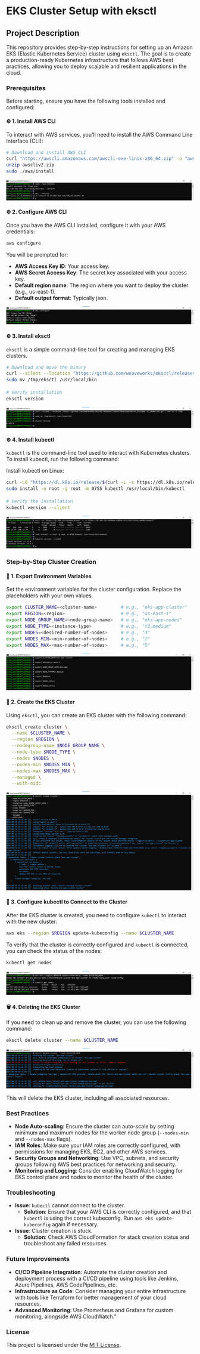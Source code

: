 # EKS Cluster Setup with eksctl

## Project Description
This repository provides step-by-step instructions for setting up an Amazon EKS (Elastic Kubernetes Service) cluster using `eksctl`. The goal is to create a production-ready Kubernetes infrastructure that follows AWS best practices, allowing you to deploy scalable and resilient applications in the cloud.

### Prerequisites

Before starting, ensure you have the following tools installed and configured:

#### ⚙️ 1. Install AWS CLI

To interact with AWS services, you'll need to install the AWS Command Line Interface (CLI):

```bash
# Download and install AWS CLI
curl "https://awscli.amazonaws.com/awscli-exe-linux-x86_64.zip" -o "awscliv2.zip"
unzip awscliv2.zip
sudo ./aws/install
```

![AWS CLI Installation](./images/1.png)

#### ⚙️ 2. Configure AWS CLI

Once you have the AWS CLI installed, configure it with your AWS credentials:

```bash
aws configure
```

You will be prompted for:

* **AWS Access Key ID**: Your access key.
* **AWS Secret Access Key**: The secret key associated with your access key.
* **Default region name**: The region where you want to deploy the cluster (e.g., us-east-1).
* **Default output format**: Typically json.

![AWS Configure](./images/2.png)

#### ⚙️ 3. Install eksctl

`eksctl` is a simple command-line tool for creating and managing EKS clusters.

```bash
# Download and move the binary
curl --silent --location "https://github.com/weaveworks/eksctl/releases/latest/download/eksctl_$(uname -s)_amd64.tar.gz" | tar xz -C /tmp
sudo mv /tmp/eksctl /usr/local/bin

# Verify installation
eksctl version
```

![Install eksctl](./images/3.png)

#### ⚙️ 4. Install kubectl

`kubectl` is the command-line tool used to interact with Kubernetes clusters. To install kubectl, run the following command:

Install kubectl on Linux:

```bash
curl -LO "https://dl.k8s.io/release/$(curl -L -s https://dl.k8s.io/release/stable.txt)/bin/linux/amd64/kubectl"
sudo install -o root -g root -m 0755 kubectl /usr/local/bin/kubectl

# Verify the installation
kubectl version --client
```

![Install kubectl](./images/4.png)

### Step-by-Step Cluster Creation

#### 🚀 1. Export Environment Variables

Set the environment variables for the cluster configuration. Replace the placeholders with your own values.

```bash
export CLUSTER_NAME=<cluster-name>         # e.g., "eks-app-cluster"
export REGION=<region>                     # e.g., "us-east-1"
export NODE_GROUP_NAME=<node-group-name>   # e.g., "eks-app-nodes"
export NODE_TYPE=<instance-type>           # e.g., "t3.medium"
export NODES=<desired-number-of-nodes>     # e.g., "3"
export NODES_MIN=<min-number-of-nodes>     # e.g., "2"
export NODES_MAX=<max-number-of-nodes>     # e.g., "5"
```

![Export variables](./images/5.png)

#### 🚀 2. Create the EKS Cluster

Using `eksctl`, you can create an EKS cluster with the following command:

```bash
eksctl create cluster \
  --name $CLUSTER_NAME \
  --region $REGION \
  --nodegroup-name $NODE_GROUP_NAME \
  --node-type $NODE_TYPE \
  --nodes $NODES \
  --nodes-min $NODES_MIN \
  --nodes-max $NODES_MAX \
  --managed \
  --with-oidc
```

![Creating Cluster in progress](./images/6.png)

#### 🔧 3. Configure kubectl to Connect to the Cluster

After the EKS cluster is created, you need to configure `kubectl` to interact with the new cluster:

```bash
aws eks --region $REGION update-kubeconfig --name $CLUSTER_NAME
```

To verify that the cluster is correctly configured and `kubectl` is connected, you can check the status of the nodes:

```bash
kubectl get nodes
```

![Connet to the Cluster](./images/7.png)

#### 🗑️ 4. Deleting the EKS Cluster

If you need to clean up and remove the cluster, you can use the following command:

```bash
eksctl delete cluster --name $CLUSTER_NAME
```

![Delete the EKS Cluster](./images/8.png)

This will delete the EKS cluster, including all associated resources.

### Best Practices

* **Node Auto-scaling**: Ensure the cluster can auto-scale by setting minimum and maximum nodes for the worker node group (`--nodes-min` and `--nodes-max` flags). 
* **IAM Roles**: Make sure your IAM roles are correctly configured, with permissions for managing EKS, EC2, and other AWS services. 
* **Security Groups and Networking**: Use VPC, subnets, and security groups following AWS best practices for networking and security. 
* **Monitoring and Logging**: Consider enabling CloudWatch logging for EKS control plane and nodes to monitor the health of the cluster.

### Troubleshooting 

* **Issue**: `kubectl` cannot connect to the cluster. 
    * **Solution**: Ensure that your AWS CLI is correctly configured, and that `kubectl` is using the correct kubeconfig. Run `aws eks update-kubeconfig` again if necessary. 
* **Issue**: Cluster creation is stuck. 
    * **Solution**: Check AWS CloudFormation for stack creation status and troubleshoot any failed resources.

### Future Improvements 

* **CI/CD Pipeline Integration**: Automate the cluster creation and deployment process with a CI/CD pipeline using tools like Jenkins, Azure Pipelines, AWS CodePipelines, etc. 
* **Infrastructure as Code**: Consider managing your entire infrastructure with tools like Terraform for better management of your cloud resources. 
* **Advanced Monitoring**: Use Prometheus and Grafana for custom monitoring, alongside AWS CloudWatch.”

### License

This project is licensed under the [MIT License](./LICENSE).